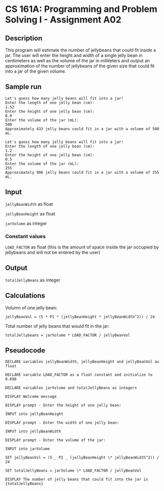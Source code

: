 # CS 161A: Programming and Problem Solving I - Assignment A02

## Description

This program will estimate the number of jellybeans that could fit inside a jar. The user will enter the height and width of a single jelly bean in centimeters as well as the volume of the jar in millileters and output an approximation of the number of jellybeans of the given size that could fit into a jar of the given volume.

## Sample run

```
Let's guess how many jelly beans will fit into a jar!
Enter the length of one jelly bean (cm):
1.52
Enter the height of one jelly bean (cm):
0.9
Enter the volume of the jar (mL):
500
Approximately 433 jelly beans could fit in a jar with a volume of 500 mL.
```

```
Let's guess how many jelly beans will fit into a jar!
Enter the length of one jelly bean (cm):
1.2
Enter the height of one jelly bean (cm):
0.5
Enter the volume of the jar (mL):
255
Approximately 906 jelly beans could fit in a jar with a volume of 255 mL.
```

## Input

`jellyBeanWidth` as float

`jellyBeanHeight` as float

`jarVolume` as integer

### Constant values

`LOAD_FACTOR` as float (this is the amount of space inside the jar occupied by jellybeans and will not be entered by the user)

## Output

`totalJellyBeans` as integer

## Calculations

Volumn of one jelly bean:

`jellyBeanVol = (5 * PI * (jellyBeanHeight * jellyBeanWidth^2)) / 24`

Total number of jelly beans that would fit in the jar:

`totalJellybeans = jarVolume * LOAD_FACTOR / jellyBeanVol`

## Pseudocode

```
DECLARE variables jellyBeanWidth, jellyBeanHeight and jellyBeanVol as float

DECLARE variable LOAD_FACTOR as a float constant and initialize to 0.698

DECLARE variables jarVolume and totalJellyBeans as integers

DISPLAY Welcome message

DISPLAY prompt - Enter the height of one jelly bean:

INPUT into jellyBeanHeight

DISPLAY prompt - Enter the width of one jelly bean:

INPUT into jellyBeanWidth

DISPLAY prompt - Enter the volume of the jar:

INPUT into jarVolume

SET jellyBeanVol = (5 _ PI _ (jellyBeanHeight \* jellyBeanWidth^2)) / 24

SET totalJellyBeans = jarVolume \* LOAD_FACTOR / jellyBeanVol

DISPLAY The number of jelly beans that could fit into the jar is {totalJellyBeans}
```
